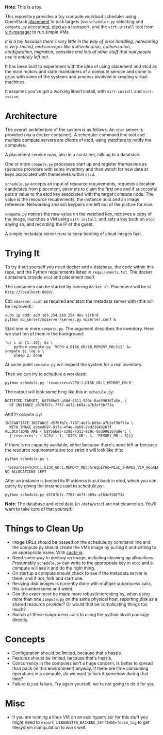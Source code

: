 
**Note**: This is a toy.

This repository provides a toy compute workload scheduler using
OpenStack
[placement](https://developer.openstack.org/api-ref/placement/) to
pick targets (via `scheduler.py` selecting and `compute.py`
accepting), [etcd](https://coreos.com/etcd/) as a transport, and the
`virt-install` tool from [virt-manager](https://virt-manager.org/)
to run simple VMs.

_It is a toy because there's very little in the way of error
handling, networking is very limited, and concepts like
authentication, authorization, configuration, migration, consoles
and lots of other stuff that real people use is entirely left out._

It has been built to experiment with the idea of using placement and
etcd as the main motors and state maintainers of a compute service
and come to grips with some of the systems and process involved in
creating virtual machines.

It assumes you've got a working libvirt install, with `virt-install` and
`virt-resize`.

# Architecture

The overall architecture of the system is as follows. An `etcd`
server is provided (via a docker container). A scheduler command
line tool and multiple compute servers are clients of etcd, using
watchers to notify the computes.

A placement service runs, also in a container, talking to a
database.

One or more `compute.py` processes start up and register themselves
as resource providers with some inventory and then watch for new
data at keys associated with themselves within `etcd`.

`schedule.py` accepts an input of resource requirements, requests
allocation candidates from placement, attempts to claim the first
one and if successful puts a value to the etcd key associated with
the target compute node. The value is the resource requirements, the
instance uuid and an image reference. Networking and ssh keypairs
are left out of the picture for now.

`compute.py` notices the new value on the watched key, retrieves a
copy of the image, launches a VM using `virt-install`, and sets a
key back on `etcd` saying so, and recording the IP of the guest.

A simple metadata server runs to keep booting of cloud images fast.

# Trying It

To try it out yourself you need docker and a database, the code
within this repo, and the Python requirements listed in
`requirements.txt`. The docker containers provide `etcd` and placement
itself.

The containers can be started by running `docker.sh`. Placement will
be at `http://localhost:8080/`.

Edit `mdserver.conf` as required and start the metadata server with
(this will be improved):

```
sudo ip addr add 169.254.169.254 dev virbr0
python md_server/mdserver/server.py mdserver.conf &
```

Start one or more `compute.py`. The argument describes the
inventory. Here we start ten of them in the background:

```
for i in {1..10}; do \
    python compute.py 'VCPU:4,DISK_GB:10,MEMORY_MB:512' &> compute.$i.log & \
    sleep 2; done
```

At some point `compute.py` will inspect the system for a real
inventory.

Then we can try to schedule a workload:

```
python schedule.py 'resources=VCPU:1,DISK_GB:1,MEMORY_MB:5'
```

The output will look something like this in `schedule.py`:

```
NOTIFIED TARGET, b8756be5-a30d-4311-920c-0ad996367a8e, \
  OF INSTANCE d578fb7c-7787-4e73-b69a-a7b3ef9bf73a
```

And in `compute.py`:

```
INSTANTIATE INSTANCE d578fb7c-7787-4e73-b69a-a7b3ef9bf73a \
  WITH IMAGE e9bedb97-917a-4f4e-9a69-8ad21840267f
ALLOCATIONS ARE {'b8756be5-a30d-4311-920c-0ad996367a8e': \
  {'resources': {'VCPU': 1, 'DISK_GB': 1, 'MEMORY_MB': 5}}}
```

If there is no capacity available, either because there's none left
or because the resource requirements are too strict it will look
like this:

```
python schedule.py \
  'resources=VCPU:1,DISK_GB:1,MEMORY_MB:5&required=MISC_SHARES_VIA_AGGREGATE' 
NO ALLOCATIONS LEFT
```

After an instance is booted its IP address is put back in etcd, which you can
query by giving the instance uuid to schedule.py:

```
python schedule.py d578fb7c-7787-4e73-b69a-a7b3ef9bf73a
```

**Note**: The database and etcd data (in `/data/etcd`) are not
cleaned up. You'll want to take care of that yourself.

# Things to Clean Up

* Image URLs should be passed on the schedule.py command line and
  the compute.py should create the VMs image by pulling it and
  writing to an appropriate name. With
  [caching](https://cachecontrol.readthedocs.io/).
* Need some way to destroy an image, including cleaning up
  allocations. Presumably `schedule.py` can write to the appropriate
  key in `etcd` and a compute will see it and do the right thing.
* On startup a compute should check to see if the metadata server is
  there, and if not, fork and start one.
* Resizing disk images is currently done with multiple subprocess calls,
  this is cumbersome and weird.
* Can the experiment be made more robust/interesting by, when using
  more than one `compute.py` on the same physical host, reporting
  disk as a shared resource provider? Or would that be complicating
  things too much?
* Switch all these subprocess calls to using the python libvirt
  package directly.

# Concepts

* Configuration should be limited, because that's hassle.
* Features should be limited, because that's hassle.
* Concurrency in the computes isn't a huge concern, is better to
  spread than pack (in this environment) anyway. If there are
  time consuming operations in a compute, do we want to lock it
  somehow during that time?
* Failure is just failure. Try again yourself, we're not going to do
  it for you.

# Misc

* If you are running a linux VM on an esxi hypervisor for this stuff
  you might need to `export LIBGUESTFS_BACKEND_SETTINGS=force_tcg` to
  get filesystem manipulation to work well.
